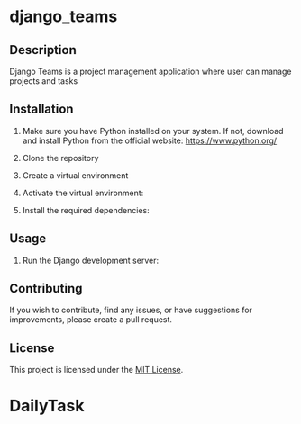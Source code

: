 # django_teams

## Description
Django Teams is a project management application where user can manage projects and tasks

## Installation
1. Make sure you have Python installed on your system. If not, download and install Python from the official website: https://www.python.org/

2. Clone the repository

3. Create a virtual environment
4. Activate the virtual environment:

   
5. Install the required dependencies:

   
## Usage
1. Run the Django development server:


## Contributing
If you wish to contribute, find any issues, or have suggestions for improvements, please create a pull request.

## License
This project is licensed under the [MIT License](LICENSE).
   
# DailyTask
